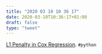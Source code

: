 ```yaml
---
title: "2020 03 10 10 36 17"
date: 2020-03-10T10:36:17+01:00
draft: false
type: "tweet"
---
```

[L1 Penalty in Cox Regression](https://dataorigami.net/blogs/napkin-folding/l1-penalty-in-cox-regression). `#python`
